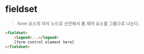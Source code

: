 # fieldset
> form 요소의 자식 노드로 선언해서 폼 제어 요소를 그룹으로 나눈다.

``` html
<fieldset>
    <legend>...</legend>
    [form control element here]
</fieldset>
```
